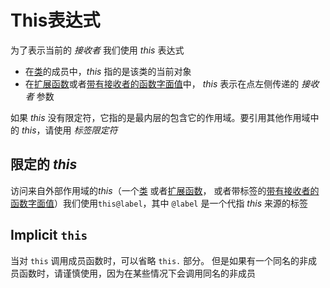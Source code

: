 # This表达式

为了表示当前的 *接收者* 我们使用 *this* 表达式

- 在[类](https://www.kotlincn.net/docs/reference/classes.html#继承)的成员中，*this* 指的是该类的当前对象
- 在[扩展函数](https://www.kotlincn.net/docs/reference/extensions.html)或者[带有接收者的函数字面值](https://www.kotlincn.net/docs/reference/lambdas.html#带有接收者的函数字面值)中， *this* 表示在点左侧传递的 *接收者* 参数

如果 *this* 没有限定符，它指的是最内层的包含它的作用域。要引用其他作用域中的 *this*，请使用 *标签限定符*

## 限定的 *this*

访问来自外部作用域的*this*（一个[类](https://www.kotlincn.net/docs/reference/classes.html) 或者[扩展函数](https://www.kotlincn.net/docs/reference/extensions.html)， 或者带标签的[带有接收者的函数字面值](https://www.kotlincn.net/docs/reference/lambdas.html#带有接收者的函数字面值)）我们使用`this@label`，其中 `@label` 是一个代指 *this* 来源的标签

## Implicit `this`

当对 `this` 调用成员函数时，可以省略 `this.` 部分。 但是如果有一个同名的非成员函数时，请谨慎使用，因为在某些情况下会调用同名的非成员
